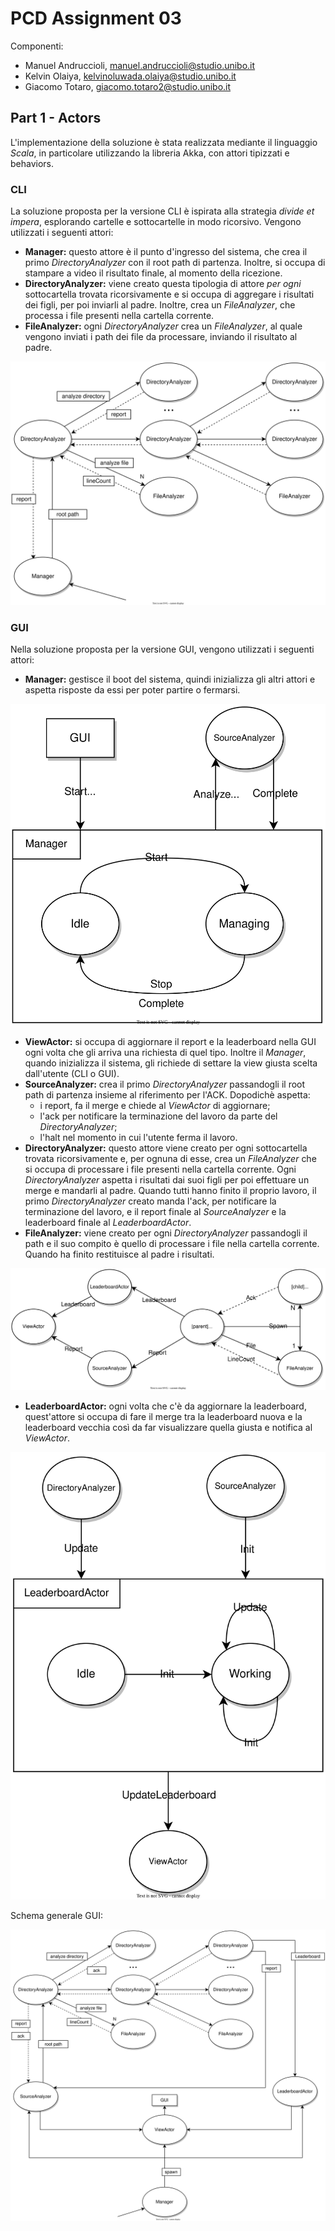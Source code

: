 # PCD Assignment 03

Componenti:

- Manuel Andruccioli, manuel.andruccioli@studio.unibo.it
- Kelvin Olaiya, kelvinoluwada.olaiya@studio.unibo.it
- Giacomo Totaro, giacomo.totaro2@studio.unibo.it

## Part 1 - Actors

L'implementazione della soluzione è stata realizzata mediante il linguaggio *Scala*, in particolare utilizzando la libreria Akka, con attori tipizzati e behaviors.

### CLI

La soluzione proposta per la versione CLI è ispirata alla strategia *divide et impera*, esplorando cartelle e sottocartelle in modo ricorsivo. Vengono utilizzati i seguenti attori:

- **Manager:** questo attore è il punto d'ingresso del sistema, che crea il primo *DirectoryAnalyzer* con il root path di partenza. Inoltre, si occupa di stampare a video il risultato finale, al momento della ricezione.
- **DirectoryAnalyzer:** viene creato questa tipologia di attore *per ogni* sottocartella trovata ricorsivamente e si occupa di aggregare i risultati dei figli, per poi inviarli al padre. Inoltre, crea un *FileAnalyzer*, che processa i file presenti nella cartella corrente.
- **FileAnalyzer:** ogni *DirectoryAnalyzer* crea un *FileAnalyzer*, al quale vengono inviati i path dei file da processare, inviando il risultato al padre.

<!-- schema image -->
![CLI schema](./docs/part-01/cli-schema.svg)

### GUI

Nella soluzione proposta per la versione GUI, vengono utilizzati i seguenti attori:

- **Manager:** gestisce il boot del sistema, quindi inizializza gli altri attori e aspetta risposte da essi per poter partire o fermarsi.

<!-- schema image -->
![Manager_GUI schema](./docs/part-01/manager.svg)

- **ViewActor:** si occupa di aggiornare il report e la leaderboard nella GUI ogni volta che gli arriva una richiesta di quel tipo. Inoltre il *Manager*, quando inizializza il sistema, gli richiede di settare la view giusta scelta dall'utente (CLI o GUI).
- **SourceAnalyzer:** crea il primo *DirectoryAnalyzer* passandogli il root path di partenza insieme al riferimento per l'ACK. Dopodichè aspetta:
    - i report, fa il merge e chiede al *ViewActor* di aggiornare;
    - l'ack per notificare la terminazione del lavoro da parte del *DirectoryAnalyzer*;
    - l'halt nel momento in cui l'utente ferma il lavoro.
- **DirectoryAnalyzer:** questo attore viene creato per ogni sottocartella trovata ricorsivamente e, per ognuna di esse, crea un *FileAnalyzer* che si occupa di processare i file presenti nella cartella corrente. Ogni *DirectoryAnalyzer* aspetta i risultati dai suoi figli per poi effettuare un merge e mandarli al padre. Quando tutti hanno finito il proprio lavoro, il primo *DirectoryAnalyzer* creato manda l'ack, per notificare la terminazione del lavoro, e il report finale al *SourceAnalyzer* e la leaderboard finale al *LeaderboardActor*.
- **FileAnalyzer:** viene creato per ogni *DirectoryAnalyzer* passandogli il path e il suo compito è quello di processare i file nella cartella corrente. Quando ha finito restituisce al padre i risultati.

<!-- schema image -->
![SourceAnalyzer_GUI schema](./docs/part-01/directories-exploring.svg)

- **LeaderboardActor:** ogni volta che c'è da aggiornare la leaderboard, quest'attore si occupa di fare il merge tra la leaderboard nuova e la leaderboard vecchia così da far visualizzare quella giusta e notifica al *ViewActor*.

<!-- schema image -->
![Leaderboard_GUI schema](./docs/part-01/leaderboard.svg)

Schema generale GUI: 
<!-- schema image -->
![GUI schema](./docs/part-01/gui-schema.svg)